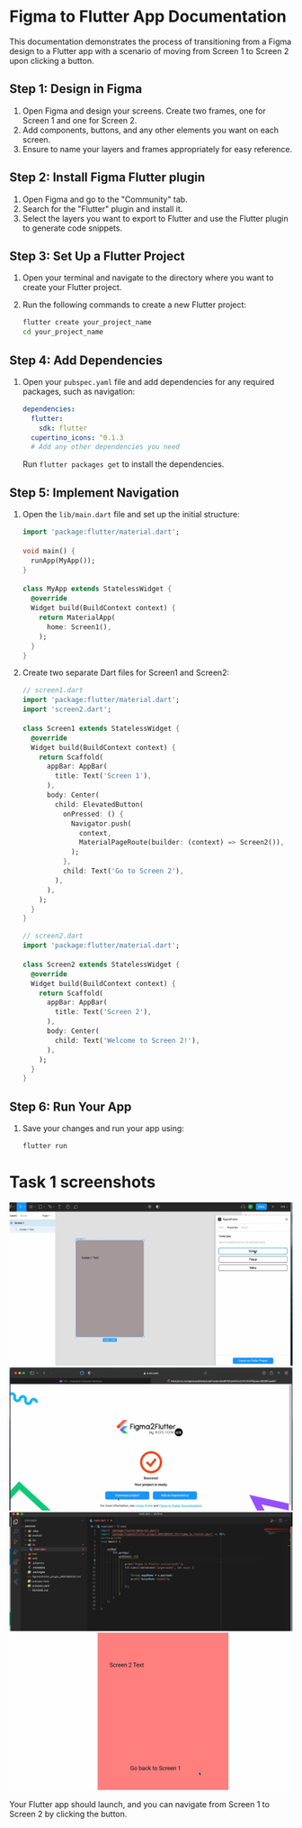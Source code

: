 # Figma to Flutter App Documentation

This documentation demonstrates the process of transitioning from a Figma design to a Flutter app with a scenario of moving from Screen 1 to Screen 2 upon clicking a button.

## Step 1: Design in Figma

1. Open Figma and design your screens. Create two frames, one for Screen 1 and one for Screen 2.
2. Add components, buttons, and any other elements you want on each screen.
3. Ensure to name your layers and frames appropriately for easy reference.

## Step 2: Install Figma Flutter plugin

1. Open Figma and go to the "Community" tab.
2. Search for the "Flutter" plugin and install it.
3. Select the layers you want to export to Flutter and use the Flutter plugin to generate code snippets.

## Step 3: Set Up a Flutter Project

1. Open your terminal and navigate to the directory where you want to create your Flutter project.
2. Run the following commands to create a new Flutter project:

    ```bash
    flutter create your_project_name
    cd your_project_name
    ```

## Step 4: Add Dependencies

1. Open your `pubspec.yaml` file and add dependencies for any required packages, such as navigation:

    ```yaml
    dependencies:
      flutter:
        sdk: flutter
      cupertino_icons: ^0.1.3
      # Add any other dependencies you need
    ```

    Run `flutter packages get` to install the dependencies.

## Step 5: Implement Navigation

1. Open the `lib/main.dart` file and set up the initial structure:

    ```dart
    import 'package:flutter/material.dart';

    void main() {
      runApp(MyApp());
    }

    class MyApp extends StatelessWidget {
      @override
      Widget build(BuildContext context) {
        return MaterialApp(
          home: Screen1(),
        );
      }
    }
    ```

2. Create two separate Dart files for Screen1 and Screen2:

    ```dart
    // screen1.dart
    import 'package:flutter/material.dart';
    import 'screen2.dart';

    class Screen1 extends StatelessWidget {
      @override
      Widget build(BuildContext context) {
        return Scaffold(
          appBar: AppBar(
            title: Text('Screen 1'),
          ),
          body: Center(
            child: ElevatedButton(
              onPressed: () {
                Navigator.push(
                  context,
                  MaterialPageRoute(builder: (context) => Screen2()),
                );
              },
              child: Text('Go to Screen 2'),
            ),
          ),
        );
      }
    }
    ```

    ```dart
    // screen2.dart
    import 'package:flutter/material.dart';

    class Screen2 extends StatelessWidget {
      @override
      Widget build(BuildContext context) {
        return Scaffold(
          appBar: AppBar(
            title: Text('Screen 2'),
          ),
          body: Center(
            child: Text('Welcome to Screen 2!'),
          ),
        );
      }
    }
    ```

## Step 6: Run Your App

1. Save your changes and run your app using:

    ```bash
    flutter run
    ```

# Task 1 screenshots

![Image 1](lab_2_images/task_2.1.png)
![Image 2](lab_2_images/task_2.2.png)
![Image 3](lab_2_images/task_2.3.png)
![Image 4](lab_2_images/task_2.4.png)

Your Flutter app should launch, and you can navigate from Screen 1 to Screen 2 by clicking the button.


